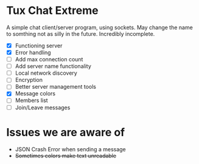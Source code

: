 # Tux Chat Extreme
A simple chat client/server program, using sockets. May change the name to somthing not as silly in the future.
Incredibly incomplete.

* [x] Functioning server
* [x] Error handling
* [ ] Add max connection count
* [ ] Add server name functionality
* [ ] Local network discovery
* [ ] Encryption
* [ ] Better server management tools
* [x] Message colors
* [ ] Members list
* [ ] Join/Leave messages

# Issues we are aware of
- JSON Crash Error when sending a message
- ~~Sometimes colors make text unreadable~~

